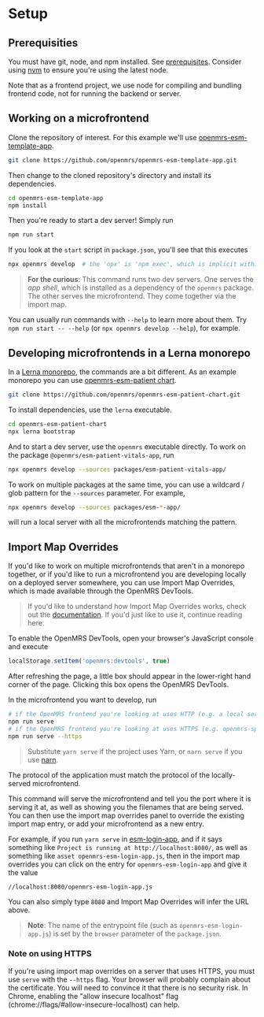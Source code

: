 # Setup

## Prerequisities

You must have git, node, and npm installed. See [prerequisites](getting_started/prerequisites).
Consider using [nvm](https://github.com/nvm-sh/nvm#node-version-manager---)
to ensure you're using the latest node.

Note that as a frontend project, we use node for compiling and bundling frontend code,
not for running the backend or server.

## Working on a microfrontend

Clone the repository of interest. For this example we'll use
[openmrs-esm-template-app](https://github.com/openmrs/openmrs-esm-template-app).

```bash
git clone https://github.com/openmrs/openmrs-esm-template-app.git
```

Then change to the cloned repository's directory and install its dependencies.

```bash
cd openmrs-esm-template-app
npm install
```

Then you're ready to start a dev server! Simply run

```bash
npm run start
```

If you look at the `start` script in `package.json`, you'll see that this executes

```bash
npx openmrs develop  # the 'npx' is 'npm exec', which is implicit within `scripts`
```

> **For the curious**: This command runs two dev servers. One serves the
*app shell*, which
is installed as a dependency of the `openmrs` package.
The other serves the microfrontend.
They come together via the import map.

You can usually run commands with `--help` to learn more about them.
Try `npm run start -- --help` (or `npx openmrs develop --help`), for example.

## Developing microfrontends in a Lerna monorepo

In a [Lerna monorepo](https://github.com/lerna/lerna#readme), the commands are
a bit different. As an example monorepo you can use
[openmrs-esm-patient chart](https://github.com/openmrs/openmrs-esm-patient-chart).

```bash
git clone https://github.com/openmrs/openmrs-esm-patient-chart.git
```

To install dependencies, use the `lerna` executable.

```bash
cd openmrs-esm-patient-chart
npx lerna bootstrap
```

And to start a dev server, use the `openmrs` executable directly.
To work on the package `@openmrs/esm-patient-vitals-app`, run

```bash
npx openmrs develop --sources packages/esm-patient-vitals-app/
```

To work on multiple packages at the same time, you can use a  wildcard / glob
pattern for the `--sources` parameter. For example,

```bash
npx openmrs develop --sources packages/esm-*-app/
```

will run a local server with all the microfrontends matching the pattern.

## Import Map Overrides

If you'd like to work on multiple microfrontends that aren't in a monorepo together,
or if you'd like to run a microfrontend you are developing locally on a
deployed server somewhere, you can use Import Map Overrides,
which is made available through the OpenMRS DevTools.

> If you'd like to understand how Import Map Overrides works, check out
  the [documentation](https://github.com/joeldenning/import-map-overrides).
  If you'd just like to use it, continue reading here.

To enable the OpenMRS DevTools, open your browser's JavaScript console and execute

```javascript
localStorage.setItem('openmrs:devtools', true)
```

After refreshing the page, a little box should appear in the lower-right hand corner of the page.
Clicking this box opens the OpenMRS DevTools.

In the microfrontend you want to develop, run

```bash
# if the OpenMRS frontend you're looking at uses HTTP (e.g. a local server)
npm run serve
# if the OpenMRS frontend you're looking at uses HTTPS (e.g. openmrs-spa.org)
npm run serve --https
```

> Substitute `yarn serve` if the project uses Yarn, or `narn serve` if you use
  [narn](https://github.com/joeldenning/narn).

The protocol of the application must match the protocol of the locally-served microfrontend.

This command will serve the microfrontend and tell you the port where it is serving it at,
as well as showing you the filenames that are being served. You can then use
the import map overrides panel to override the existing import map
entry, or add your microfrontend as a new entry.

For example, if you run `yarn serve` in
[esm-login-app](https://github.com/openmrs/openmrs-esm-core/tree/master/packages/apps/esm-login-app),
and if it says something like `Project is running at http://localhost:8080/`,
as well as something like `asset openmrs-esm-login-app.js`, then in the import
map overrides you can click on the entry for `openmrs-esm-login-app` and give it the value

```
//localhost:8080/openmrs-esm-login-app.js
```

You can also simply type `8080` and Import Map Overrides will infer the URL above.

> **Note**: The name of the entrypoint file (such as `openmrs-esm-login-app.js`) is set
  by the `browser` parameter of the `package.json`.

### Note on using HTTPS

If you're using import map overrides on a server that uses HTTPS, you must use `serve` with the
`--https` flag. Your browser will probably complain about the certificate.
You will need to convince it
that there is no security risk. In Chrome, enabling the "allow insecure localhost" flag
(chrome://flags/#allow-insecure-localhost) can help.
